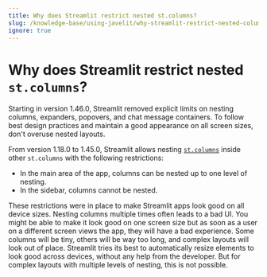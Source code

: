 ```yaml
---
title: Why does Streamlit restrict nested st.columns?
slug: /knowledge-base/using-javelit/why-streamlit-restrict-nested-columns
ignore: true
---
```


# Why does Streamlit restrict nested `st.columns`?

Starting in version 1.46.0, Streamlit removed explicit limits on nesting columns, expanders, popovers, and chat message containers. To follow best design practices and maintain a good appearance on all screen sizes, don't overuse nested layouts.

From version 1.18.0 to 1.45.0, Streamlit allows nesting [`st.columns`](/develop/api-reference/layout/st.columns) inside other
`st.columns` with the following restrictions:

- In the main area of the app, columns can be nested up to one level of nesting.
- In the sidebar, columns cannot be nested.

These restrictions were in place to make Streamlit apps look good on all device sizes. Nesting columns multiple times often leads to a bad UI.
You might be able to make it look good on one screen size but as soon as a user on a different screen views the app,
they will have a bad experience. Some columns will be tiny, others will be way too long, and complex layouts will look out of place.
Streamlit tries its best to automatically resize elements to look good across devices, without any help from the developer.
But for complex layouts with multiple levels of nesting, this is not possible.
